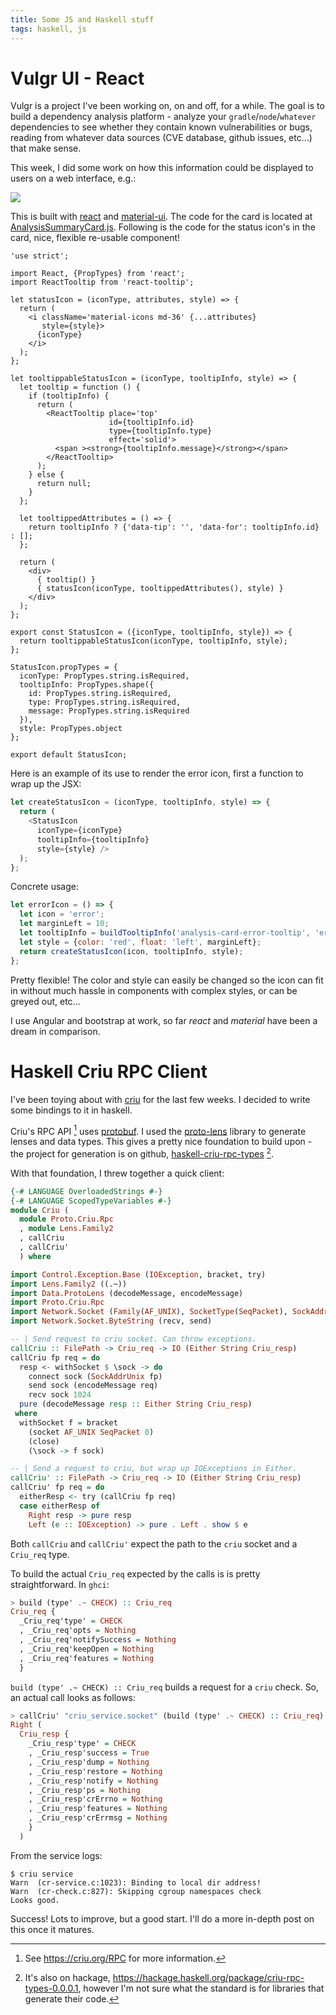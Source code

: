 ```yaml
---
title: Some JS and Haskell stuff
tags: haskell, js
---
```


# Vulgr UI - React
Vulgr is a project I've been working on, on and off, for a while. The goal is to build a
dependency analysis platform - analyze your `gradle`/`node`/`whatever` dependencies to see
whether they contain known vulnerabilities or bugs, reading from whatever data sources (CVE
database, github issues, etc...) that make sense.

This week, I did some work on how this information could be displayed to users on a web
interface, e.g.:

<img src="/images/vulgr-ui-jan3-weekly.png" class="img-responsive" />

This is built with [react](https://facebook.github.io/react/) and [material-ui](http://www.material-ui.com/#/).
The code for the card is located at
[AnalysisSummaryCard.js](https://github.com/wayofthepie/vulgr-ui-experimental/blob/material/src/components/analysis/summary/AnalysisSummaryCard.js).
Following is the code for the status icon's in the card, nice, flexible re-usable component!

```{.javascript}
'use strict';

import React, {PropTypes} from 'react';
import ReactTooltip from 'react-tooltip';

let statusIcon = (iconType, attributes, style) => {
  return (
    <i className='material-icons md-36' {...attributes}
       style={style}>
      {iconType}
    </i>
  );
};

let tooltippableStatusIcon = (iconType, tooltipInfo, style) => {
  let tooltip = function () {
    if (tooltipInfo) {
      return (
        <ReactTooltip place='top'
                      id={tooltipInfo.id}
                      type={tooltipInfo.type}
                      effect='solid'>
          <span ><strong>{tooltipInfo.message}</strong></span>
        </ReactTooltip>
      );
    } else {
      return null;
    }
  };

  let tooltippedAttributes = () => {
    return tooltipInfo ? {'data-tip': '', 'data-for': tooltipInfo.id} : [];
  };

  return (
    <div>
      { tooltip() }
      { statusIcon(iconType, tooltippedAttributes(), style) }
    </div>
  );
};

export const StatusIcon = ({iconType, tooltipInfo, style}) => {
  return tooltippableStatusIcon(iconType, tooltipInfo, style);
};

StatusIcon.propTypes = {
  iconType: PropTypes.string.isRequired,
  tooltipInfo: PropTypes.shape({
    id: PropTypes.string.isRequired,
    type: PropTypes.string.isRequired,
    message: PropTypes.string.isRequired
  }),
  style: PropTypes.object
};

export default StatusIcon;
```

Here is an example of its use to render the error icon, first a function to wrap up the JSX:

```javascript
let createStatusIcon = (iconType, tooltipInfo, style) => {
  return (
    <StatusIcon
      iconType={iconType}
      tooltipInfo={tooltipInfo}
      style={style} />
  );
};
```

Concrete usage:
```javascript
let errorIcon = () => {
  let icon = 'error';
  let marginLeft = 10;
  let tooltipInfo = buildTooltipInfo('analysis-card-error-tooltip', 'error', 'Error!', {marginLeft});
  let style = {color: 'red', float: 'left', marginLeft};
  return createStatusIcon(icon, tooltipInfo, style);
};
```

Pretty flexible! The color and style can easily be changed so the icon can fit in without
much hassle in components with complex styles, or can be greyed out, etc...

I use Angular and bootstrap at work, so far _react_ and _material_ have been a dream in
comparison.

# Haskell Criu RPC Client
I've been toying about with [criu](https://criu.org/) for the last few weeks. I decided to
write some bindings to it in haskell.

Criu's RPC API [^1] uses [protobuf](https://github.com/google/protobuf). I used the
[proto-lens](https://github.com/google/proto-lens) library to generate lenses and data
types. This gives a pretty nice foundation to build upon - the project for generation is on
github, [haskell-criu-rpc-types](https://github.com/wayofthepie/haskell-criu-rpc-types)
[^2].

With that foundation, I threw together a quick client:

```haskell
{-# LANGUAGE OverloadedStrings #-}
{-# LANGUAGE ScopedTypeVariables #-}
module Criu (
  module Proto.Criu.Rpc
  , module Lens.Family2
  , callCriu
  , callCriu'
  ) where

import Control.Exception.Base (IOException, bracket, try)
import Lens.Family2 ((.~))
import Data.ProtoLens (decodeMessage, encodeMessage)
import Proto.Criu.Rpc
import Network.Socket (Family(AF_UNIX), SocketType(SeqPacket), SockAddr(SockAddrUnix), close, connect, socket)
import Network.Socket.ByteString (recv, send)

-- | Send request to criu socket. Can throw exceptions.
callCriu :: FilePath -> Criu_req -> IO (Either String Criu_resp)
callCriu fp req = do
  resp <- withSocket $ \sock -> do
    connect sock (SockAddrUnix fp)
    send sock (encodeMessage req)
    recv sock 1024
  pure (decodeMessage resp :: Either String Criu_resp)
 where
  withSocket f = bracket
    (socket AF_UNIX SeqPacket 0)
    (close)
    (\sock -> f sock)

-- | Send a request to criu, but wrap up IOExceptions in Either.
callCriu' :: FilePath -> Criu_req -> IO (Either String Criu_resp)
callCriu' fp req = do
  eitherResp <- try (callCriu fp req)
  case eitherResp of
    Right resp -> pure resp
    Left (e :: IOException) -> pure . Left . show $ e
```
Both `callCriu` and `callCriu'` expect the path to the `criu` socket and a `Criu_req` type.

To build the actual `Criu_req` expected by the calls is is pretty straightforward. In
`ghci`:

```haskell
> build (type' .~ CHECK) :: Criu_req
Criu_req {
  _Criu_req'type' = CHECK
  , _Criu_req'opts = Nothing
  , _Criu_req'notifySuccess = Nothing
  , _Criu_req'keepOpen = Nothing
  , _Criu_req'features = Nothing
  }
```
`build (type' .~ CHECK) :: Criu_req` builds a request for a `criu` check. So, an actual call
looks as follows:

```haskell
> callCriu' "criu_service.socket" (build (type' .~ CHECK) :: Criu_req)
Right (
  Criu_resp {
    _Criu_resp'type' = CHECK
    , _Criu_resp'success = True
    , _Criu_resp'dump = Nothing
    , _Criu_resp'restore = Nothing
    , _Criu_resp'notify = Nothing
    , _Criu_resp'ps = Nothing
    , _Criu_resp'crErrno = Nothing
    , _Criu_resp'features = Nothing
    , _Criu_resp'crErrmsg = Nothing
    }
  )
```
From the service logs:

```
$ criu service
Warn  (cr-service.c:1023): Binding to local dir address!
Warn  (cr-check.c:827): Skipping cgroup namespaces check
Looks good.
```
Success! Lots to improve, but a good start. I'll do a more in-depth post on this once it
matures.

[^1]: See <https://criu.org/RPC> for more information.
[^2]: It's also on hackage, <https://hackage.haskell.org/package/criu-rpc-types-0.0.0.1>,
however I'm not sure what the standard is for libraries that generate their code.
